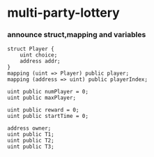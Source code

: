 # multi-party-lottery

### announce struct,mapping and variables

```solidity
struct Player {
    uint choice;
    address addr;
}
mapping (uint => Player) public player;
mapping (address => uint) public playerIndex;

uint public numPlayer = 0;
uint public maxPlayer;

uint public reward = 0;
uint public startTime = 0;

address owner;
uint public T1;
uint public T2;
uint public T3;
```


### 